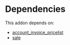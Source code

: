 # Dependencies

This addon depends on:

- [account_invoice_pricelist](https://github.com/bringout/oca-financial)
- [sale](https://github.com/bringout/oca-ocb-sale/tree/d85ae419535f3bb204d666806d83849c7cf0b3b0/odoo-bringout-oca-ocb-sale)
